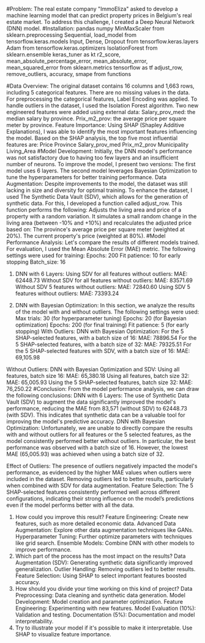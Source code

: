 #Problem:
The real estate company "ImmoEliza" asked to develop a machine learning model that can predict property prices in Belgium's real estate market.
To address this challenge, I created a Deep Neural Network (DNN) model.
#Installation:
pandas
numpy
MinMaxScaler from sklearn.preprocessing
Sequential, load_model from tensorflow.keras.models
Input, Dense, Dropout from tensorflow.keras.layers
Adam from tensorflow.keras.optimizers
IsolationForest from sklearn.ensemble
keras_tuner as kt
r2_score, mean_absolute_percentage_error, mean_absolute_error, mean_squared_error from sklearn.metrics
tensorflow as tf
adjust_row, remove_outliers, accuracy, smape from functions

#Data Overview:
The original dataset contains 16 columns and 1,663 rows, including 5 categorical features. There are no missing values in the data.
For preprocessing the categorical features, Label Encoding was applied.
To handle outliers in the dataset, I used the Isolation Forest algorithm.
Two new engineered features were added using external data:
Salary_prov_med: the median salary by province.
Prix_m2_prov: the average price per square meter by province.
Feature Importance:
Using SHAP (Shapley Additive Explanations), I was able to identify the most important features influencing the model. Based on the SHAP analysis, the top five most influential features are:
Price
Province
Salary_prov_med
Prix_m2_prov
Municipality
Living_Area
#Model Development:
Initially, the DNN model's performance was not satisfactory due to having too few layers and an insufficient number of neurons. To improve the model, I present two versions:
The first model uses 6 layers.
The second model leverages Bayesian Optimization to tune the hyperparameters for better training performance.
Data Augmentation:
Despite improvements to the model, the dataset was still lacking in size and diversity for optimal training. To enhance the dataset, I used The Synthetic Data Vault (SDV), which allows for the generation of synthetic data.
For this, I developed a function called adjust_row. This function performs the following:
Adjusts the living area and price of a property with a random variation.
It simulates a small random change in the living area (between -10% and +10%) and recalculates the adjusted price based on:
The province's average price per square meter (weighted at 20%).
The current property's price (weighted at 80%).
#Model Performance Analysis:
Let's compare the results of different models trained. For evaluation, I used the Mean Absolute Error (MAE) metric. The following settings were used for training:
Epochs: 200
Fit patience: 10 for early stopping
Batch_size: 16
1. DNN with 6 Layers:
Using SDV for all features without outliers:
MAE:  62448.73
Without SDV for all features without outliers:
MAE: 83571.69
Without SDV 5 features without outliers: 
MAE:  72840.60
Using SDV 5 features without outliers:
MAE:  73393.24


2. DNN with Bayesian Optimization:
In this section, we analyze the results of the model with and without outliers. The following settings were used:
Max trials: 30 (for hyperparameter tuning)
Epochs: 20 (for Bayesian optimization)
Epochs: 200 (for final training)
Fit patience: 5 (for early stopping)
With Outliers:
DNN with Bayesian Optimization:
For the 5 SHAP-selected features, with a batch size of 16:
MAE: 78896.54
For the 5 SHAP-selected features, with a batch size of 32:
MAE: 79325.51
For the 5 SHAP-selected features with SDV, with a batch size of 16:
MAE: 69,105.98


Without Outliers:
DNN with Bayesian Optimization and SDV:
Using all features, batch size 16:
MAE: 65,380.18
Using all features, batch size 32:
MAE: 65,005.93
Using the 5 SHAP-selected features, batch size 32:
MAE: 76,250.22
#Conclusion:
From the model performance analysis, we can draw the following conclusions:
DNN with 6 Layers:
The use of Synthetic Data Vault (SDV) to augment the data significantly improved the model's performance, reducing the MAE from 83,571 (without SDV) to 62448.73  (with SDV). This indicates that synthetic data can be a valuable tool for improving the model's predictive accuracy.
DNN with Bayesian Optimization:
Unfortunately, we are unable to directly compare the results with and without outliers for all features or the 5 selected features, as the model consistently performed better without outliers. In particular, the best performance was observed with a batch size of 16. However, the lowest MAE (65,005.93) was achieved when using a batch size of 32.

Effect of Outliers:
The presence of outliers negatively impacted the model's performance, as evidenced by the higher MAE values when outliers were included in the dataset. Removing outliers led to better results, particularly when combined with SDV for data augmentation.
Feature Selection:
The 5 SHAP-selected features consistently performed well across different configurations, indicating their strong influence on the model’s predictions even if the model performs better with all the data. 



1. How could you improve this result?
Feature Engineering: Create new features, such as more detailed economic data.
Advanced Data Augmentation: Explore other data augmentation techniques like GANs.
Hyperparameter Tuning: Further optimize parameters with techniques like grid search.
Ensemble Models: Combine DNN with other models to improve performance.
2. Which part of the process has the most impact on the results?
Data Augmentation (SDV): Generating synthetic data significantly improved generalization.
Outlier Handling: Removing outliers led to better results.
Feature Selection: Using SHAP to select important features boosted accuracy.
3. How should you divide your time working on this kind of project?
Data Preprocessing: Data cleaning and synthetic data generation.
Model Development: Model creation and parameter optimization.
Feature Engineering: Experimenting with new features.
Model Evaluation (10%): Validation and testing.
Documentation (5%): Documentation and model interpretability.
4. Try to illustrate your model if it's possible to make it interpretable.
Use SHAP to visualize feature importance.

